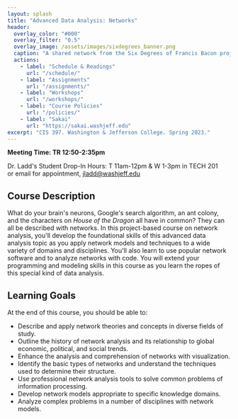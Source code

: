 ```yaml
---
layout: splash
title: "Advanced Data Analysis: Networks"
header:
  overlay_color: "#000"
  overlay_filter: "0.5"
  overlay_image: /assets/images/sixdegrees_banner.png
  caption: "A shared network from the Six Degrees of Francis Bacon project."
  actions:
    - label: "Schedule & Readings"
      url: "/schedule/"
    - label: "Assignments"
      url: "/assignments/"
    - label: "Workshops"
      url: "/workshops/"
    - label: "Course Policies"
      url: "/policies/"
    - label: "Sakai"
      url: "https://sakai.washjeff.edu"
excerpt: "CIS 397. Washington & Jefferson College. Spring 2023."
---
```


**Meeting Time: TR 12:50-2:35pm**

Dr. Ladd's Student Drop-In Hours: T 11am-12pm & W 1-3pm in TECH 201  
or email for appointment, <jladd@washjeff.edu>

## Course Description

What do your brain's neurons, Google's search algorithm, an ant colony, and the characters on *House of the Dragon* all have in common? They can all be described with networks. In this project-based course on network analysis, you'll develop the foundational skills of this advanced data analysis topic as you apply network models and techniques to a wide variety of domains and disciplines. You'll also learn to use popular network software and to analyze networks with code. You will extend your programming and modeling skills in this course as you learn the ropes of this special kind of data analysis. 

## Learning Goals

At the end of this course, you should be able to:

- Describe and apply network theories and concepts in diverse fields of study.
- Outline the history of network analysis and its relationship to global economic, political, and social trends.
- Enhance the analysis and comprehension of networks with visualization.
- Identify the basic types of networks and understand the techniques used to determine their structure.
- Use professional network analysis tools to solve common problems of information processing.
- Develop network models appropriate to specific knowledge domains.
- Analyze complex problems in a number of disciplines with network models.
